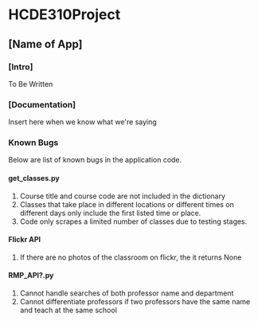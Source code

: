 # HCDE310Project

## [Name of App]

### [Intro]
To Be Written

### [Documentation]
Insert here when we know what we're saying

### Known Bugs
Below are list of known bugs in the application code.

#### get_classes.py
1. Course title and course code are not included in the dictionary
2. Classes that take place in different locations or different times on different days only include the first listed
time or place.
3. Code only scrapes a limited number of classes due to testing stages.

#### Flickr API
1. If there are no photos of the classroom on flickr, the it returns None

#### RMP_API?.py
1. Cannot handle searches of both professor name and department
2. Cannot differentiate professors if two professors have the same name and teach at the same school